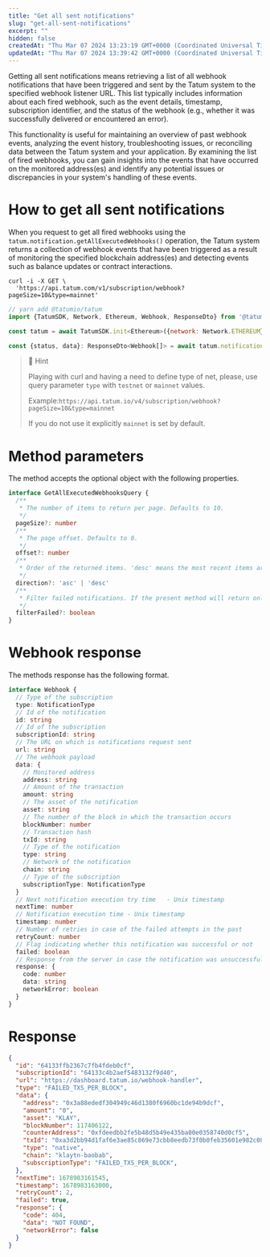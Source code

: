 ```yaml
---
title: "Get all sent notifications"
slug: "get-all-sent-notifications"
excerpt: ""
hidden: false
createdAt: "Thu Mar 07 2024 13:23:19 GMT+0000 (Coordinated Universal Time)"
updatedAt: "Thu Mar 07 2024 13:39:42 GMT+0000 (Coordinated Universal Time)"
---
```

Getting all sent notifications means retrieving a list of all webhook notifications that have been triggered and sent by the Tatum system to the specified webhook listener URL. This list typically includes information about each fired webhook, such as the event details, timestamp, subscription identifier, and the status of the webhook (e.g., whether it was successfully delivered or encountered an error).

This functionality is useful for maintaining an overview of past webhook events, analyzing the event history, troubleshooting issues, or reconciling data between the Tatum system and your application. By examining the list of fired webhooks, you can gain insights into the events that have occurred on the monitored address(es) and identify any potential issues or discrepancies in your system's handling of these events.

# How to get all sent notifications

When you request to get all fired webhooks using the `tatum.notification.getAllExecutedWebhooks()` operation, the Tatum system returns a collection of webhook events that have been triggered as a result of monitoring the specified blockchain address(es) and detecting events such as balance updates or contract interactions.

```curl curl
curl -i -X GET \
  'https://api.tatum.com/v1/subscription/webhook?pageSize=10&type=mainnet'
```
```javascript
// yarn add @tatumio/tatum
import {TatumSDK, Network, Ethereum, Webhook, ResponseDto} from '@tatumio/tatum'

const tatum = await TatumSDK.init<Ethereum>({network: Network.ETHEREUM})

const {status, data}: ResponseDto<Webhook[]> = await tatum.notification.getAllExecutedWebhooks()
```

> 📘 Hint
> 
> Playing with curl and having a need to define type of net, please, use query parameter `type` with `testnet` or `mainnet` values.
> 
> Example:`https://api.tatum.io/v4/subscription/webhook?pageSize=10&type=mainnet`
> 
> If you do not use it explicitly `mainnet` is set by default.

# Method parameters

The method accepts the optional object with the following properties.

```typescript
interface GetAllExecutedWebhooksQuery {
  /**
   * The number of items to return per page. Defaults to 10.
   */
  pageSize?: number
  /**
   * The page offset. Defaults to 0.
   */
  offset?: number
  /**
   * Order of the returned items. 'desc' means the most recent items are returned first. Defaults to 'desc'.
   */
  direction?: 'asc' | 'desc'
  /**
   * Filter failed notifications. If the present method will return only successful or failed results based on the filterFailed field.
   */
  filterFailed?: boolean
}
```

# Webhook response

The methods response has the following format.

```typescript
interface Webhook {
  // Type of the subscription
  type: NotificationType
  // Id of the notification
  id: string
  // Id of the subscription
  subscriptionId: string
  // The URL on which is notifications request sent
  url: string
  // The webhook payload
  data: {
    // Monitored address
    address: string
    // Amount of the transaction
    amount: string
    // The asset of the notification
    asset: string
    // The number of the block in which the transaction occurs
    blockNumber: number
    // Transaction hash
    txId: string
    // Type of the notification
    type: string
    // Network of the notification
    chain: string
    // Type of the subscription
    subscriptionType: NotificationType
  }
  // Next notification execution try time	- Unix timestamp
  nextTime: number
  // Notification execution time - Unix timestamp
  timestamp: number
  // Number of retries in case of the failed attempts in the past
  retryCount: number
  // Flag indicating whether this notification was successful or not	
  failed: boolean
  // Response from the server in case the notification was unsuccessful
  response: {
    code: number
    data: string
    networkError: boolean
  }
}

```

# Response

```json
{
  "id": "64133ffb2367c7fb4fdeb0cf",
  "subscriptionId": "64133c4b2aef5483132f9d40",
  "url": "https://dashboard.tatum.io/webhook-handler",
  "type": "FAILED_TXS_PER_BLOCK",
  "data": {
    "address": "0x3a88ededf304949c46d1380f6960bc1de94b9dcf",
    "amount": "0",
    "asset": "KLAY",
    "blockNumber": 117406122,
    "counterAddress": "0xfdeedbb2fe5b48d5b49e435ba00e0358740d0cf5",
    "txId": "0xa3d2bb94d1faf6e3ae85c869e73cbb8eedb73f0b0feb35601e982c087c2e3f91",
    "type": "native",
    "chain": "klaytn-baobab",
    "subscriptionType": "FAILED_TXS_PER_BLOCK",
  },
  "nextTime": 1678983161545,
  "timestamp": 1678983163000,
  "retryCount": 2,
  "failed": true,
  "response": {
    "code": 404,
    "data": "NOT FOUND",
    "networkError": false
  }
}
```
